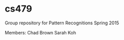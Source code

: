 # cs479
Group repository for Pattern Recognitions Spring 2015

Members:
    Chad Brown
    Sarah Koh

